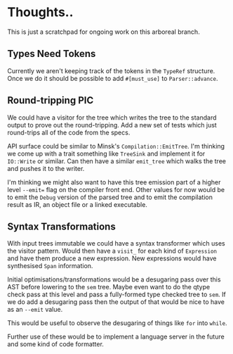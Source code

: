 # Thoughts..

This is just a scratchpad for ongoing work on this arboreal branch.

## Types Need Tokens

Currently we aren't keeping track of the tokens in the `TypeRef`
structure. Once we do it should be possible to add `#[must_use]` to
`Parser::advance`.


## Round-tripping PIC

We could have a visitor for the tree which writes the tree to the
standard output to prove out the round-tripping. Add a new set of
tests which just round-trips all of the code from the specs.

API surface could be similar to Minsk's `Compilation::EmitTree`. I'm
thinking we come up with a trait something like `TreeSink` and
implement it for `IO::Write` or similar. Can then have a similar
`emit_tree` which walks the tree and pushes it to the writer.

I'm thinking we might also want to have this tree emission part of a
higher level `--emit=` flag on the compiler front end. Other values
for now would be to emit the `Debug` version of the parsed tree and to
emit the compilation result as IR, an object file or a linked
executable.

## Syntax Transformations

With input trees immutable we could have a syntax transformer which
uses the visitor pattern. Would then have a `visit_` for each kind of
`Expression` and have them produce a new expression. New expressions
would have synthesised `Span` information.

Initial optimisations/transformations would be a desugaring pass over
this AST before lowering to the `sem` tree. Maybe even want to do the
qtype check pass at this level and pass a fully-formed type checked
tree to `sem`. If we do add a desugaring pass then the output of that
would be nice to have as an `--emit` value.

This would be useful to observe the desugaring of things like `for`
into `while`.

Further use of these would be to implement a language server in the
future and some kind of code formatter.
